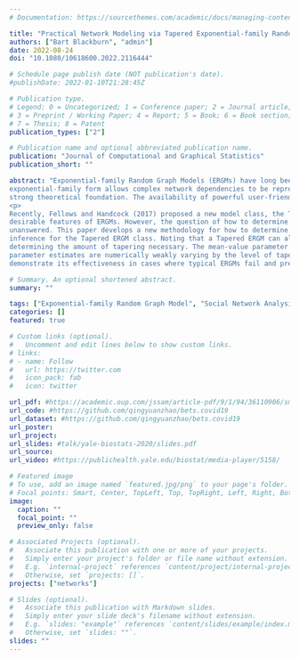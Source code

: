 ```yaml
---
# Documentation: https://sourcethemes.com/academic/docs/managing-content/

title: "Practical Network Modeling via Tapered Exponential-family Random Graph Models"
authors: ["Bart Blackburn", "admin"]
date: 2022-08-24
doi: "10.1080/10618600.2022.2116444"

# Schedule page publish date (NOT publication's date).
#publishDate: 2022-01-10T21:28:45Z

# Publication type.
# Legend: 0 = Uncategorized; 1 = Conference paper; 2 = Journal article;
# 3 = Preprint / Working Paper; 4 = Report; 5 = Book; 6 = Book section;
# 7 = Thesis; 8 = Patent
publication_types: ["2"]

# Publication name and optional abbreviated publication name.
publication: "Journal of Computational and Graphical Statistics"
publication_short: ""

abstract: "Exponential-family Random Graph Models (ERGMs) have long been at the forefront of the analysis of relational data. The
exponential-family form allows complex network dependencies to be represented. Models in this class are interpretable, flexible and have a
strong theoretical foundation. The availability of powerful user-friendly open-source software allows broad accessibility and use. However, ERGMs sometimes suffer from a serious condition known as near-degeneracy, in which the model exhibits unrealistic probabilistic behavior or a severe lack-of-fit to real network data.
<p>
Recently, Fellows and Handcock (2017) proposed a new model class, the Tapered ERGM, which circumvents the issue of near-degeneracy while maintaining the
desirable features of ERGMs. However, the question of how to determine the proper amount of tapering needed for any model was heretofore left
unanswered. This paper develops a new methodology for how to determine the necessary level of tapering and as such provides a new approach to
inference for the Tapered ERGM class. Noting that a Tapered ERGM can always be made non-degenerate, we offer data-driven approaches for
determining the amount of tapering necessary. The mean-value parameter estimates are unaffected by tapering, and we show that the natural
parameter estimates are numerically weakly varying by the level of tapering. We then apply the Tapered ERGM to two published networks to
demonstrate its effectiveness in cases where typical ERGMs fail and present the case for Tapered ERGMs replacing ERGMs entirely."

# Summary. An optional shortened abstract.
summary: ""

tags: ["Exponential-family Random Graph Model", "Social Network Analysis", "Degeneracy", "Goodness-of-Fit"]
categories: []
featured: true

# Custom links (optional).
#   Uncomment and edit lines below to show custom links.
# links:
# - name: Follow
#   url: https://twitter.com
#   icon_pack: fab
#   icon: twitter

url_pdf: #https://academic.oup.com/jssam/article-pdf/9/1/94/36110906/smz055.pdf
url_code: #https://github.com/qingyuanzhao/bets.covid19
url_dataset: #https://github.com/qingyuanzhao/bets.covid19
url_poster:
url_project:
url_slides: #talk/yale-biostats-2020/slides.pdf
url_source:
url_video: #https://publichealth.yale.edu/biostat/media-player/5158/

# Featured image
# To use, add an image named `featured.jpg/png` to your page's folder.
# Focal points: Smart, Center, TopLeft, Top, TopRight, Left, Right, BottomLeft, Bottom, BottomRight.
image:
  caption: ""
  focal_point: ""
  preview_only: false

# Associated Projects (optional).
#   Associate this publication with one or more of your projects.
#   Simply enter your project's folder or file name without extension.
#   E.g. `internal-project` references `content/project/internal-project/index.md`.
#   Otherwise, set `projects: []`.
projects: ["networks"]

# Slides (optional).
#   Associate this publication with Markdown slides.
#   Simply enter your slide deck's filename without extension.
#   E.g. `slides: "example"` references `content/slides/example/index.md`.
#   Otherwise, set `slides: ""`.
slides: ""
---
```


